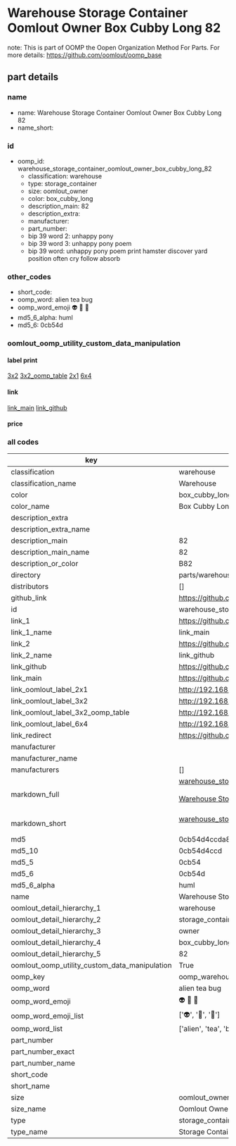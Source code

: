 # Warehouse Storage Container Oomlout Owner Box Cubby Long 82  

note: This is part of OOMP the Oopen Organization Method For Parts. For more details: https://github.com/oomlout/oomp_base

##  part details
  







### name
* name: Warehouse Storage Container Oomlout Owner Box Cubby Long 82
* name_short: 
### id
* oomp_id: warehouse_storage_container_oomlout_owner_box_cubby_long_82
  * classification: warehouse
  * type: storage_container
  * size: oomlout_owner
  * color: box_cubby_long
  * description_main: 82
  * description_extra: 
  * manufacturer: 
  * part_number: 
  * bip 39 word 2: unhappy pony
  * bip 39 word 3: unhappy pony poem
  * bip 39 word: unhappy pony poem print hamster discover yard position often cry follow absorb

### other_codes
* short_code: 
* oomp_word: alien tea bug
* oomp_word_emoji :alien: :tea: :bug:
* md5_6_alpha: huml
* md5_6: 0cb54d






### oomlout_oomp_utility_custom_data_manipulation
#### label print
[3x2](http://192.168.1.245:1112/?label=oomp%20huml)
[3x2_oomp_table](http://192.168.1.108:1112/?label=oomp%20huml)
[2x1](http://192.168.1.242:1112/?label=oomp%20huml)
[6x4](http://192.168.1.55:1112/?label=oomp%20huml)    

#### link

[link_main](https://github.com/oomlout/oomlout_oomp_version_1_messy/tree/main/parts/warehouse_storage_container_oomlout_owner_box_cubby_long_82) [link_github](https://github.com/oomlout/oomlout_oomp_version_1_messy/tree/main/parts/warehouse_storage_container_oomlout_owner_box_cubby_long_82)                             

#### price







### all codes 
| key | value |  
| --- | --- |  
| classification | warehouse |  
| classification_name | Warehouse |  
| color | box_cubby_long |  
| color_name | Box Cubby Long |  
| description_extra |  |  
| description_extra_name |  |  
| description_main | 82 |  
| description_main_name | 82 |  
| description_or_color | B82 |  
| directory | parts/warehouse_storage_container_oomlout_owner_box_cubby_long_82 |  
| distributors | [] |  
| github_link | https://github.com/oomlout/oomlout_oomp_part_src/tree/main/parts/warehouse_storage_container_oomlout_owner_box_cubby_long_82 |  
| id | warehouse_storage_container_oomlout_owner_box_cubby_long_82 |  
| link_1 | https://github.com/oomlout/oomlout_oomp_version_1_messy/tree/main/parts/warehouse_storage_container_oomlout_owner_box_cubby_long_82 |  
| link_1_name | link_main |  
| link_2 | https://github.com/oomlout/oomlout_oomp_version_1_messy/tree/main/parts/warehouse_storage_container_oomlout_owner_box_cubby_long_82 |  
| link_2_name | link_github |  
| link_github | https://github.com/oomlout/oomlout_oomp_version_1_messy/tree/main/parts/warehouse_storage_container_oomlout_owner_box_cubby_long_82 |  
| link_main | https://github.com/oomlout/oomlout_oomp_version_1_messy/tree/main/parts/warehouse_storage_container_oomlout_owner_box_cubby_long_82 |  
| link_oomlout_label_2x1 | http://192.168.1.242:1112/?label=oomp%20huml |  
| link_oomlout_label_3x2 | http://192.168.1.245:1112/?label=oomp%20huml |  
| link_oomlout_label_3x2_oomp_table | http://192.168.1.108:1112/?label=oomp%20huml |  
| link_oomlout_label_6x4 | http://192.168.1.55:1112/?label=oomp%20huml |  
| link_redirect | https://github.com/oomlout/oomlout_oomp_version_1_messy/tree/main/parts/warehouse_storage_container_oomlout_owner_box_cubby_long_82 |  
| manufacturer |  |  
| manufacturer_name |  |  
| manufacturers | [] |  
| markdown_full | [warehouse_storage_container_oomlout_owner_box_cubby_long_82](none)<br>[](none)<br>[Warehouse Storage Container Oomlout Owner Box Cubby Long 82](none)<br><br> |  
| markdown_short | [warehouse_storage_container_oomlout_owner_box_cubby_long_82](none)<br><br> |  
| md5 | 0cb54d4ccda87fd8fbb45aad4e29ff6a |  
| md5_10 | 0cb54d4ccd |  
| md5_5 | 0cb54 |  
| md5_6 | 0cb54d |  
| md5_6_alpha | huml |  
| name | Warehouse Storage Container Oomlout Owner Box Cubby Long 82 |  
| oomlout_detail_hierarchy_1 | warehouse |  
| oomlout_detail_hierarchy_2 | storage_container |  
| oomlout_detail_hierarchy_3 | owner |  
| oomlout_detail_hierarchy_4 | box_cubby_long |  
| oomlout_detail_hierarchy_5 | 82 |  
| oomlout_oomp_utility_custom_data_manipulation | True |  
| oomp_key | oomp_warehouse_storage_container_oomlout_owner_box_cubby_long_82 |  
| oomp_word | alien tea bug |  
| oomp_word_emoji | :alien: :tea: :bug: |  
| oomp_word_emoji_list | [':alien:', ':tea:', ':bug:'] |  
| oomp_word_list | ['alien', 'tea', 'bug'] |  
| part_number |  |  
| part_number_exact |  |  
| part_number_name |  |  
| short_code |  |  
| short_name |  |  
| size | oomlout_owner |  
| size_name | Oomlout Owner |  
| type | storage_container |  
| type_name | Storage Container |  

